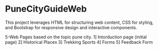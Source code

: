 # PuneCityGuideWeb
This project leverages HTML for structuring web content, CSS for styling, and Bootstrap for responsive design and interactive components.

5-Web Pages based on the topic pune city.
1] Intorduction page (initial page)
2] Historical Places
3] Trekking Sports
4] Forms
5] Feedback Form
